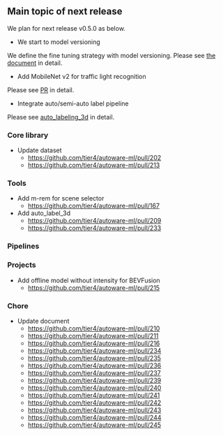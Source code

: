 ## Main topic of next release

We plan for next release v0.5.0 as below.

- We start to model versioning

We define the fine tuning strategy with model versioning.
Please see [the document](https://github.com/tier4/autoware-ml/blob/main/docs/design/architecture_model.md) in detail.

- Add MobileNet v2 for traffic light recognition

Please see [PR](https://github.com/tier4/autoware-ml/pull/185) in detail.

- Integrate auto/semi-auto label pipeline

Please see [auto_labeling_3d](https://github.com/tier4/autoware-ml/tree/main/tools/auto_labeling_3d) in detail.

### Core library

- Update dataset
  - https://github.com/tier4/autoware-ml/pull/202
  - https://github.com/tier4/autoware-ml/pull/213

### Tools

- Add m-rem for scene selector
  - https://github.com/tier4/autoware-ml/pull/167
- Add auto_label_3d
  - https://github.com/tier4/autoware-ml/pull/209
  - https://github.com/tier4/autoware-ml/pull/233

### Pipelines

### Projects

- Add offline model without intensity for BEVFusion
  - https://github.com/tier4/autoware-ml/pull/215

### Chore

- Update document
  - https://github.com/tier4/autoware-ml/pull/210
  - https://github.com/tier4/autoware-ml/pull/211
  - https://github.com/tier4/autoware-ml/pull/216
  - https://github.com/tier4/autoware-ml/pull/234
  - https://github.com/tier4/autoware-ml/pull/235
  - https://github.com/tier4/autoware-ml/pull/236
  - https://github.com/tier4/autoware-ml/pull/237
  - https://github.com/tier4/autoware-ml/pull/239
  - https://github.com/tier4/autoware-ml/pull/240
  - https://github.com/tier4/autoware-ml/pull/241
  - https://github.com/tier4/autoware-ml/pull/242
  - https://github.com/tier4/autoware-ml/pull/243
  - https://github.com/tier4/autoware-ml/pull/244
  - https://github.com/tier4/autoware-ml/pull/245
